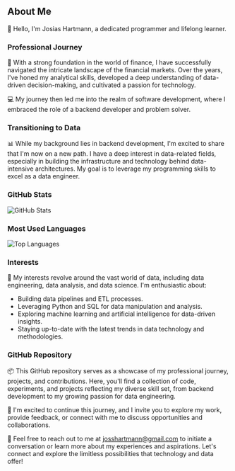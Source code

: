## About Me

👋 Hello, I'm Josias Hartmann, a dedicated programmer and lifelong learner.

### Professional Journey

💼 With a strong foundation in the world of finance, I have successfully navigated the intricate landscape of the financial markets. Over the years, I've honed my analytical skills, developed a deep understanding of data-driven decision-making, and cultivated a passion for technology.

💻 My journey then led me into the realm of software development, where I embraced the role of a backend developer and problem solver.

### Transitioning to Data

📊 While my background lies in backend development, I'm excited to share that I'm now on a new path. I have a deep interest in data-related fields, especially in building the infrastructure and technology behind data-intensive architectures. My goal is to leverage my programming skills to excel as a data engineer.

### GitHub Stats

![GitHub Stats](https://github-readme-stats.vercel.app/api?username=josshartmann&show_icons=true)

### Most Used Languages

![Top Languages](https://github-readme-stats.vercel.app/api/top-langs/?username=josshartmann&layout=compact)

### Interests

🌟 My interests revolve around the vast world of data, including data engineering, data analysis, and data science. I'm enthusiastic about:

- Building data pipelines and ETL processes.
- Leveraging Python and SQL for data manipulation and analysis.
- Exploring machine learning and artificial intelligence for data-driven insights.
- Staying up-to-date with the latest trends in data technology and methodologies.

### GitHub Repository

📦 This GitHub repository serves as a showcase of my professional journey, projects, and contributions. Here, you'll find a collection of code, experiments, and projects reflecting my diverse skill set, from backend development to my growing passion for data engineering.

🚀 I'm excited to continue this journey, and I invite you to explore my work, provide feedback, or connect with me to discuss opportunities and collaborations.

📧 Feel free to reach out to me at josshartmann@gmail.com to initiate a conversation or learn more about my experiences and aspirations. Let's connect and explore the limitless possibilities that technology and data offer!
